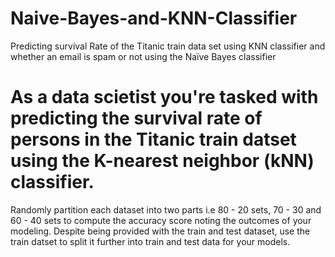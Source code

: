 # Naive-Bayes-and-KNN-Classifier
Predicting survival Rate of the Titanic train data set using KNN classifier and whether an email is spam or not using the Naïve Bayes classifier
# As a data scietist you're tasked with predicting the survival rate of persons in the Titanic train datset using the K-nearest neighbor (kNN) classifier.
Randomly partition each dataset into two parts i.e 80 - 20 sets, 70 - 30 and 60 - 40 sets to compute the accuracy score noting the outcomes of your modeling.
Despite being provided with the train and test dataset, use the train datset to split it further into train and test data for your models.
